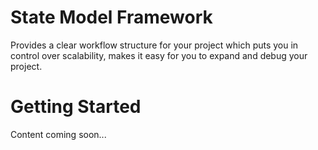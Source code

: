 # State Model Framework
Provides a clear workflow structure for your project which puts you in control over scalability, makes it easy for you to expand and debug your project.

# Getting Started
Content coming soon...

